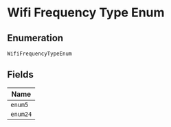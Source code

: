 
# Wifi Frequency Type Enum

## Enumeration

`WifiFrequencyTypeEnum`

## Fields

| Name |
|  --- |
| `enum5` |
| `enum24` |

